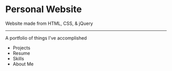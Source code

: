 # Personal Website
Website made from HTML, CSS, & jQuery
***
A portfolio of things I've accomplished

* Projects
* Resume
* Skills
* About Me
